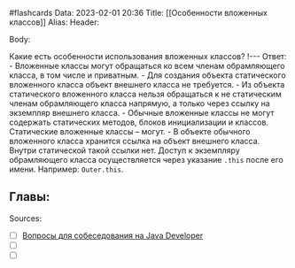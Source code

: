 #flashcards
Data: 2023-02-01 20:36
Title: [[Особенности вложенных классов]]
Alias:
Header:



Body:



Какие есть особенности использования вложенных классов?
!---
Ответ:
	- Вложенные классы могут обращаться ко всем членам обрамляющего класса, в том числе и приватным.
	- Для создания объекта статического вложенного класса объект внешнего класса не требуется.
	- Из объекта статического вложенного класса нельзя обращаться к не статическим членам обрамляющего класса напрямую, а только через ссылку на экземпляр внешнего класса.
	- Обычные вложенные классы не могут содержать статических методов, блоков инициализации и классов. Статические вложенные классы – могут.
	- В объекте обычного вложенного класса хранится ссылка на объект внешнего класса. Внутри статической такой ссылки нет. Доступ к экземпляру обрамляющего класса осуществляется через указание `.this` после его имени. Например: `Outer.this`.
<!--SR:!2023-11-03,10,570-->




Главы:
-


Sources:
- [ ] [Вопросы для собеседования на Java Developer](https://github.com/enhorse/java-interview/blob/master/README.md#%D0%9E%D0%9E%D0%9F)
- [ ] []()
- [ ] []()

